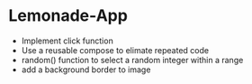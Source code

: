 # Lemonade-App

- Implement click function
- Use a reusable compose to elimate repeated code
- random() function to select a random integer within a range
- add a background border to image
